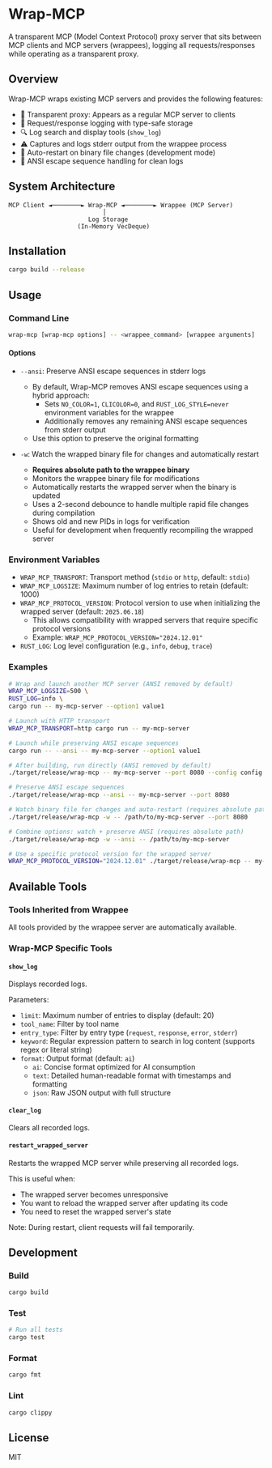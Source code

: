 # Wrap-MCP

A transparent MCP (Model Context Protocol) proxy server that sits between MCP clients and MCP servers (wrappees), logging all requests/responses while operating as a transparent proxy.

## Overview

Wrap-MCP wraps existing MCP servers and provides the following features:

- 🔄 Transparent proxy: Appears as a regular MCP server to clients
- 📝 Request/response logging with type-safe storage
- 🔍 Log search and display tools (`show_log`)
- ⚠️ Captures and logs stderr output from the wrappee process
- 🔁 Auto-restart on binary file changes (development mode)
- 🎨 ANSI escape sequence handling for clean logs

## System Architecture

```
MCP Client ◄────────► Wrap-MCP ◄────────► Wrappee (MCP Server)
                          │
                      Log Storage
                   (In-Memory VecDeque)
```

## Installation

```bash
cargo build --release
```

## Usage

### Command Line

```bash
wrap-mcp [wrap-mcp options] -- <wrappee_command> [wrappee arguments]
```

#### Options

- `--ansi`: Preserve ANSI escape sequences in stderr logs
  - By default, Wrap-MCP removes ANSI escape sequences using a hybrid approach:
    - Sets `NO_COLOR=1`, `CLICOLOR=0`, and `RUST_LOG_STYLE=never` environment variables for the wrappee
    - Additionally removes any remaining ANSI escape sequences from stderr output
  - Use this option to preserve the original formatting

- `-w`: Watch the wrapped binary file for changes and automatically restart
  - **Requires absolute path to the wrappee binary**
  - Monitors the wrappee binary file for modifications
  - Automatically restarts the wrapped server when the binary is updated
  - Uses a 2-second debounce to handle multiple rapid file changes during compilation
  - Shows old and new PIDs in logs for verification
  - Useful for development when frequently recompiling the wrapped server

### Environment Variables

- `WRAP_MCP_TRANSPORT`: Transport method (`stdio` or `http`, default: `stdio`)
- `WRAP_MCP_LOGSIZE`: Maximum number of log entries to retain (default: 1000)
- `WRAP_MCP_PROTOCOL_VERSION`: Protocol version to use when initializing the wrapped server (default: `2025.06.18`)
  - This allows compatibility with wrapped servers that require specific protocol versions
  - Example: `WRAP_MCP_PROTOCOL_VERSION="2024.12.01"`
- `RUST_LOG`: Log level configuration (e.g., `info`, `debug`, `trace`)

### Examples

```bash
# Wrap and launch another MCP server (ANSI removed by default)
WRAP_MCP_LOGSIZE=500 \
RUST_LOG=info \
cargo run -- my-mcp-server --option1 value1

# Launch with HTTP transport
WRAP_MCP_TRANSPORT=http cargo run -- my-mcp-server

# Launch while preserving ANSI escape sequences
cargo run -- --ansi -- my-mcp-server --option1 value1

# After building, run directly (ANSI removed by default)
./target/release/wrap-mcp -- my-mcp-server --port 8080 --config config.json

# Preserve ANSI escape sequences
./target/release/wrap-mcp --ansi -- my-mcp-server --port 8080

# Watch binary file for changes and auto-restart (requires absolute path)
./target/release/wrap-mcp -w -- /path/to/my-mcp-server --port 8080

# Combine options: watch + preserve ANSI (requires absolute path)
./target/release/wrap-mcp -w --ansi -- /path/to/my-mcp-server

# Use a specific protocol version for the wrapped server
WRAP_MCP_PROTOCOL_VERSION="2024.12.01" ./target/release/wrap-mcp -- my-mcp-server
```

## Available Tools

### Tools Inherited from Wrappee
All tools provided by the wrappee server are automatically available.

### Wrap-MCP Specific Tools

#### `show_log`
Displays recorded logs.

Parameters:
- `limit`: Maximum number of entries to display (default: 20)
- `tool_name`: Filter by tool name
- `entry_type`: Filter by entry type (`request`, `response`, `error`, `stderr`)
- `keyword`: Regular expression pattern to search in log content (supports regex or literal string)
- `format`: Output format (default: `ai`)
  - `ai`: Concise format optimized for AI consumption
  - `text`: Detailed human-readable format with timestamps and formatting
  - `json`: Raw JSON output with full structure

#### `clear_log`
Clears all recorded logs.

#### `restart_wrapped_server`
Restarts the wrapped MCP server while preserving all recorded logs.

This is useful when:
- The wrapped server becomes unresponsive
- You want to reload the wrapped server after updating its code
- You need to reset the wrapped server's state

Note: During restart, client requests will fail temporarily.

## Development

### Build
```bash
cargo build
```

### Test
```bash
# Run all tests
cargo test
```

### Format
```bash
cargo fmt
```

### Lint
```bash
cargo clippy
```

## License

MIT